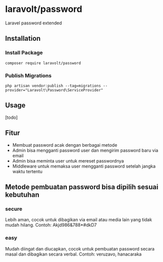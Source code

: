 # laravolt/password
Laravel password extended

## Installation

### Install Package
`composer require laravolt/password`

### Publish Migrations
`php artisan vendor:publish --tag=migrations --provider="Laravolt\Password\ServiceProvider"`

## Usage
[todo]

## Fitur
- Membuat password acak dengan berbagai metode
- Admin bisa mengganti password user dan mengirim password baru via email
- Admin bisa meminta user untuk mereset passwordnya
- Middleware untuk memaksa user mengganti password setelah jangka waktu tertentu

## Metode pembuatan password bisa dipilih sesuai kebutuhan
### secure
Lebih aman, cocok untuk dibagikan via email atau media lain yang tidak mudah hilang.
Contoh: Akjd986&788*#dkD7 

### easy
Mudah diingat dan diucapkan, cocok untuk pembuatan password secara masal dan dibagikan secara verbal.
Contoh: veruzavo, hanacaraka


